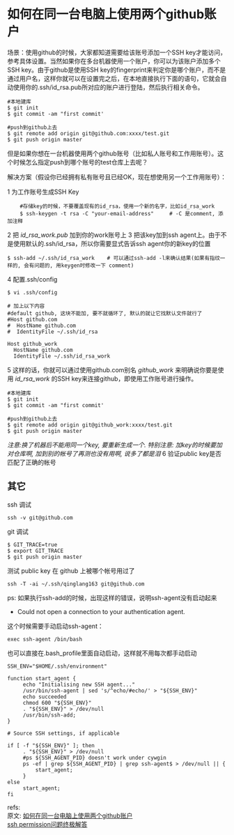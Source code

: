 # 如何在同一台电脑上使用两个github账户

场景：使用github的时候，大家都知道需要给该账号添加一个SSH key才能访问，参考具体设置。当然如果你在多台机器使用一个账户，你可以为该账户添加多个SSH key。由于github是使用SSH key的fingerprint来判定你是哪个账户，而不是通过用户名，这样你就可以在设置完之后，在本地直接执行下面的语句，它就会自动使用你的.ssh/id_rsa.pub所对应的账户进行登陆，然后执行相关命令。

	#本地建库
	$ git init
	$ git commit -am "first commit'

	#push到github上去
	$ git remote add origin git@github.com:xxxx/test.git
	$ git push origin master
但是如果你想在一台机器使用两个github账号（比如私人账号和工作用账号）。这个时候怎么指定push到哪个账号的test仓库上去呢？

解决方案（假设你已经拥有私有账号且已经OK，现在想使用另一个工作用账号）：

1 为工作账号生成SSH Key

		#存储key的时候，不要覆盖现有的id_rsa，使用一个新的名字，比如id_rsa_work
		$ ssh-keygen -t rsa -C "your-email-address"     # -C 是comment, 添加注释
2 把 *id_rsa_work.pub* 加到你的work账号上
3 把该key加到ssh agent上。由于不是使用默认的.ssh/id_rsa，所以你需要显式告诉ssh agent你的新key的位置

	$ ssh-add ~/.ssh/id_rsa_work    # 可以通过ssh-add -l来确认结果(如果有指纹一样的, 会有问题的, 用keygen时修改一下 comment)
4 配置.ssh/config

	$ vi .ssh/config

	# 加上以下内容
	#default github, 这块不能加, 要不就循环了, 默认的就让它找默认文件就行了
	#Host github.com
	#  HostName github.com
	#  IdentityFile ~/.ssh/id_rsa

	Host github_work
	  HostName github.com
	  IdentityFile ~/.ssh/id_rsa_work
5 这样的话，你就可以通过使用github.com别名 *github_work* 来明确说你要是使用 *id_rsa_work* 的SSH key来连接github，即使用工作账号进行操作。

	#本地建库
	$ git init
	$ git commit -am "first commit'
	 
	#push到github上去
	$ git remote add origin git@github_work:xxxx/test.git
	$ git push origin master
*注意:换了机器后不能用同一个key, 要重新生成一个.  特别注意: 加key的时候要加对仓库啊, 加到别的帐号了再测也没有用啊, 说多了都是泪*
6 验证public key是否匹配了正确的帐号
## 其它

ssh 调试

	ssh -v git@github.com
git 调试

	$ GIT_TRACE=true
	$ export GIT_TRACE
	$ git push origin master
测试 public key 在 github 上被哪个帐号用过了

	ssh -T -ai ~/.ssh/qinglang163 git@github.com


ps: 如果执行ssh-add的时候，出现这样的错误，说明ssh-agent没有启动起来

- Could not open a connection to your authentication agent.

这个时候需要手动启动ssh-agent：

	exec ssh-agent /bin/bash

也可以直接在.bash_profile里面自动启动，这样就不用每次都手动启动


	SSH_ENV="$HOME/.ssh/environment"

	function start_agent {
	     echo "Initialising new SSH agent..."
	     /usr/bin/ssh-agent | sed 's/^echo/#echo/' > "${SSH_ENV}"
	     echo succeeded
	     chmod 600 "${SSH_ENV}"
	     . "${SSH_ENV}" > /dev/null
	     /usr/bin/ssh-add;
	}

	# Source SSH settings, if applicable

	if [ -f "${SSH_ENV}" ]; then
	     . "${SSH_ENV}" > /dev/null
	     #ps ${SSH_AGENT_PID} doesn't work under cywgin
	     ps -ef | grep ${SSH_AGENT_PID} | grep ssh-agent$ > /dev/null || {
	         start_agent;
	     }
	else
	     start_agent;
	fi

refs:  
原文: [如何在同一台电脑上使用两个github账户](http://www.cnblogs.com/foxracle/archive/2012/07/20/2599830.html)  
[ssh permission问题终极解答](https://help.github.com/categories/ssh/)  